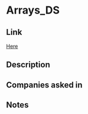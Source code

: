 # Arrays_DS

## Link

[Here](https://www.hackerrank.com/challenges/arrays-ds)

## Description

## Companies asked in

## Notes